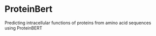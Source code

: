 # ProteinBert
Predicting intracellular functions of proteins from amino acid sequences using ProteinBERT 
